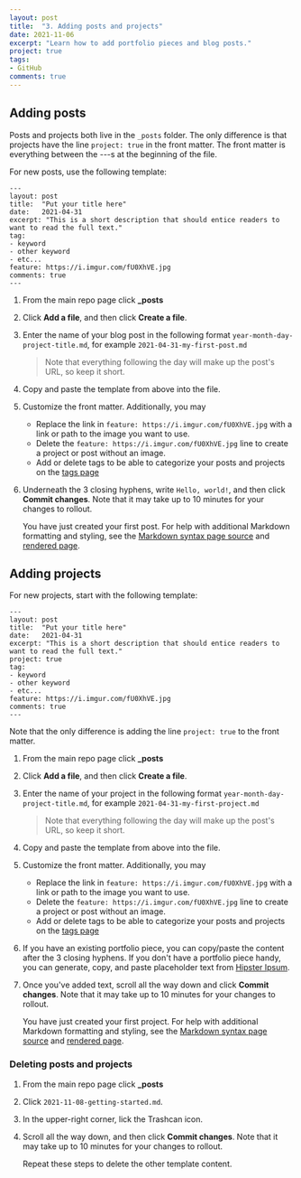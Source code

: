 ```yaml
---
layout: post
title:  "3. Adding posts and projects"
date: 2021-11-06
excerpt: "Learn how to add portfolio pieces and blog posts."
project: true
tags:
- GitHub
comments: true
---
```


## Adding posts

Posts and projects both live in the `_posts` folder. The only difference is that projects have the line `project: true` in the front matter. The front matter is everything between the ---s at the beginning of the file.

For new posts, use the following template:

```
---
layout: post
title:  "Put your title here"
date:   2021-04-31
excerpt: "This is a short description that should entice readers to want to read the full text."
tag:
- keyword
- other keyword
- etc...
feature: https://i.imgur.com/fU0XhVE.jpg
comments: true
---
```

1. From the main repo page click **_posts**

1. Click **Add a file**, and then click **Create a file**.

1. Enter the name of your blog post in the following format `year-month-day-project-title.md`, for example `2021-04-31-my-first-post.md`

   > Note that everything following the day will make up the post's URL, so keep it short.

1. Copy and paste the template from above into the file.

1. Customize the front matter. Additionally, you may
    - Replace the link in `feature: https://i.imgur.com/fU0XhVE.jpg` with a link or path to the image you want to use.
    - Delete the `feature: https://i.imgur.com/fU0XhVE.jpg` line to create a project or post without an image.
    - Add or delete tags to be able to categorize your posts and projects on the [tags page](https://matcttu.github.io/tags/)

1. Underneath the 3 closing hyphens, write `Hello, world!`, and then click **Commit changes**. Note that it may take up to 10 minutes for your changes to rollout.

   You have just created your first post. For help with additional Markdown formatting and styling, see the [Markdown syntax page source](https://github.com/MATCTTU/matcttu.github.io/blob/master/_posts/2016-03-20-markdown-syntax.md) and [rendered page](https://matcttu.github.io/markdown-syntax/).

## Adding projects

For new projects, start with the following template:

```
---
layout: post
title:  "Put your title here"
date:   2021-04-31
excerpt: "This is a short description that should entice readers to want to read the full text."
project: true
tag:
- keyword
- other keyword
- etc...
feature: https://i.imgur.com/fU0XhVE.jpg
comments: true
---
```

Note that the only difference is adding the line `project: true` to the front matter.

1. From the main repo page click **_posts**

1. Click **Add a file**, and then click **Create a file**.

1. Enter the name of your project in the following format `year-month-day-project-title.md`, for example `2021-04-31-my-first-project.md`

   > Note that everything following the day will make up the post's URL, so keep it short.

1. Copy and paste the template from above into the file.

1. Customize the front matter. Additionally, you may
    - Replace the link in `feature: https://i.imgur.com/fU0XhVE.jpg` with a link or path to the image you want to use.
    - Delete the `feature: https://i.imgur.com/fU0XhVE.jpg` line to create a project or post without an image.
    - Add or delete tags to be able to categorize your posts and projects on the [tags page](https://matcttu.github.io/tags/)

1. If you have an existing portfolio piece, you can copy/paste the content after the 3 closing hyphens. If you don't have a portfolio piece handy, you can generate, copy, and paste placeholder text from [Hipster Ipsum](https://hipsum.co/).

1. Once you've added text, scroll all the way down and click **Commit changes**. Note that it may take up to 10 minutes for your changes to rollout.

   You have just created your first project. For help with additional Markdown formatting and styling, see the [Markdown syntax page source](https://github.com/MATCTTU/matcttu.github.io/blob/master/_posts/2016-03-20-markdown-syntax.md) and [rendered page](https://matcttu.github.io/markdown-syntax/).

### Deleting posts and projects

1. From the main repo page click **_posts**

1. Click `2021-11-08-getting-started.md`.

1. In the upper-right corner, lick the Trashcan icon.

1. Scroll all the way down, and then click **Commit changes**. Note that it may take up to 10 minutes for your changes to rollout.

   Repeat these steps to delete the other template content.
